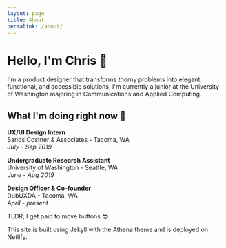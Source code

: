 ```yaml
---
layout: page
title: About
permalink: /about/
---
```


# Hello, I'm Chris 👋

I'm a product designer that transforms thorny problems into elegant, functional, and accessible solutions. I'm currently a junior at the University of Washington majoring in Communications and Applied Computing.

## What I'm doing right now 🧐
**UX/UI Design Intern**  
Sands Costner & Associates - Tacoma, WA  
_July - Sep 2019_  

**Undergraduate Research Assistant**  
University of Washington - Seattle, WA  
_June - Aug 2019_  

**Design Officer & Co-founder**  
DubUXDA - Tacoma, WA  
_April - present_  

TLDR; I get paid to move buttons 😎

This site is built using Jekyll with the Athena theme and is deployed on Netlify.
